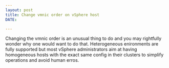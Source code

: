 ```yaml
---
layout: post
title: Change vmnic order on vSphere host
DATE: 

---
```

Changing the vmnic order is an unusual thing to do and you may rightfully wonder why one would want to do that. Heterogeneous enironments are fully supported but most vSphere administrators aim at having homogeneous hosts with the exact same config in their clusters to simplify operations and avoid human erros. 